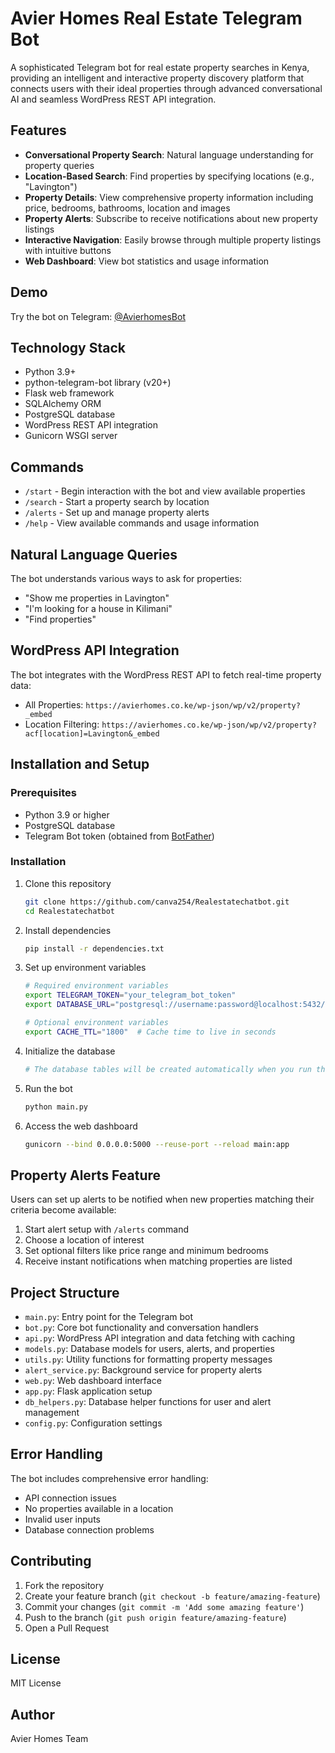 # Avier Homes Real Estate Telegram Bot

A sophisticated Telegram bot for real estate property searches in Kenya, providing an intelligent and interactive property discovery platform that connects users with their ideal properties through advanced conversational AI and seamless WordPress REST API integration.

## Features

- **Conversational Property Search**: Natural language understanding for property queries
- **Location-Based Search**: Find properties by specifying locations (e.g., "Lavington")
- **Property Details**: View comprehensive property information including price, bedrooms, bathrooms, location and images
- **Property Alerts**: Subscribe to receive notifications about new property listings
- **Interactive Navigation**: Easily browse through multiple property listings with intuitive buttons
- **Web Dashboard**: View bot statistics and usage information

## Demo

Try the bot on Telegram: [@AvierhomesBot](https://t.me/AvierhomesBot)

## Technology Stack

- Python 3.9+
- python-telegram-bot library (v20+)
- Flask web framework
- SQLAlchemy ORM
- PostgreSQL database
- WordPress REST API integration
- Gunicorn WSGI server

## Commands

- `/start` - Begin interaction with the bot and view available properties
- `/search` - Start a property search by location
- `/alerts` - Set up and manage property alerts
- `/help` - View available commands and usage information

## Natural Language Queries

The bot understands various ways to ask for properties:
- "Show me properties in Lavington"
- "I'm looking for a house in Kilimani"
- "Find properties"

## WordPress API Integration

The bot integrates with the WordPress REST API to fetch real-time property data:
- All Properties: `https://avierhomes.co.ke/wp-json/wp/v2/property?_embed`
- Location Filtering: `https://avierhomes.co.ke/wp-json/wp/v2/property?acf[location]=Lavington&_embed`

## Installation and Setup

### Prerequisites
- Python 3.9 or higher
- PostgreSQL database
- Telegram Bot token (obtained from [BotFather](https://t.me/botfather))

### Installation

1. Clone this repository
   ```bash
   git clone https://github.com/canva254/Realestatechatbot.git
   cd Realestatechatbot
   ```

2. Install dependencies
   ```bash
   pip install -r dependencies.txt
   ```

3. Set up environment variables
   ```bash
   # Required environment variables
   export TELEGRAM_TOKEN="your_telegram_bot_token"
   export DATABASE_URL="postgresql://username:password@localhost:5432/avierhomes"
   
   # Optional environment variables
   export CACHE_TTL="1800"  # Cache time to live in seconds
   ```

4. Initialize the database
   ```bash
   # The database tables will be created automatically when you run the application
   ```

5. Run the bot
   ```bash
   python main.py
   ```

6. Access the web dashboard
   ```bash
   gunicorn --bind 0.0.0.0:5000 --reuse-port --reload main:app
   ```

## Property Alerts Feature

Users can set up alerts to be notified when new properties matching their criteria become available:

1. Start alert setup with `/alerts` command
2. Choose a location of interest
3. Set optional filters like price range and minimum bedrooms
4. Receive instant notifications when matching properties are listed

## Project Structure

- `main.py`: Entry point for the Telegram bot
- `bot.py`: Core bot functionality and conversation handlers
- `api.py`: WordPress API integration and data fetching with caching
- `models.py`: Database models for users, alerts, and properties
- `utils.py`: Utility functions for formatting property messages
- `alert_service.py`: Background service for property alerts
- `web.py`: Web dashboard interface
- `app.py`: Flask application setup
- `db_helpers.py`: Database helper functions for user and alert management
- `config.py`: Configuration settings

## Error Handling

The bot includes comprehensive error handling:
- API connection issues
- No properties available in a location
- Invalid user inputs
- Database connection problems

## Contributing

1. Fork the repository
2. Create your feature branch (`git checkout -b feature/amazing-feature`)
3. Commit your changes (`git commit -m 'Add some amazing feature'`)
4. Push to the branch (`git push origin feature/amazing-feature`)
5. Open a Pull Request

## License

MIT License

## Author

Avier Homes Team